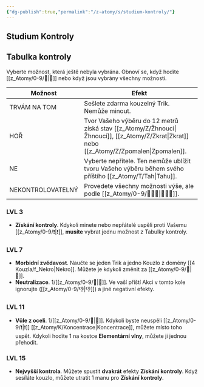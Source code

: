 ```yaml
---
{"dg-publish":true,"permalink":"/z-atomy/s/studium-kontroly/"}
---
```


## Studium Kontroly

## Tabulka kontroly
Vyberte možnost, která ještě nebyla vybrána. Obnoví se, když hodíte [[z_Atomy/0-9/🚩\|🚩]] nebo když jsou vybrány všechny možnosti.

| Možnost           | Efekt                                                                                         |
| ----------------- | --------------------------------------------------------------------------------------------- |
| TRVÁM NA TOM      | Sešlete zdarma kouzelný Trik. Nemůže minout.                                                  |
| HOŘ               | Tvor Vašeho výběru do 12 metrů získá stav [[z_Atomy/Z/Žhnoucí\|Žhnoucí]], [[z_Atomy/Z/Zkrat\|Zkrat]] nebo [[z_Atomy/Z/Zpomalen\|Zpomalen]].           |
| NE                | Vyberte nepřítele. Ten nemůže ublížit tvoru Vašeho výběru během svého příštího [[z_Atomy/T/Tah\|Tahu]]. |
| NEKONTROLOVATELNÝ | Provedete všechny možnosti výše, ale podle [[z_Atomy/0-9/🧙🏼‍♂️\|🧙🏼‍♂️]].                                            |
### LVL 3
- **Získání kontroly**. Kdykoli minete nebo nepřátelé uspěli proti Vašemu [[z_Atomy/0-9/❗\|❗]], **musíte** vybrat jednu možnost z Tabulky kontroly.
### LVL 7
- **Morbidní zvědavost**. Naučte se jeden Trik a jedno Kouzlo z domény [[4 Kouzla/f_Nekro\|Nekro]]. Můžete je kdykoli změnit za [[z_Atomy/0-9/🔋\|🔋]].
- **Neutralizace**. 1/[[z_Atomy/0-9/🔋\|🔋]]. Ve vaší příští Akci v tomto kole ignorujte ([[z_Atomy/0-9/👎\|👎]]) a jiné negativní efekty.
### LVL 11
- **Vůle z oceli**. 1/[[z_Atomy/0-9/🔋\|🔋]]. Kdykoli byste neuspěli [[z_Atomy/0-9/❗\|❗]] [[z_Atomy/K/Koncentrace\|Koncentrace]], můžete místo toho uspět. Kdykoli hodíte 1 na kostce **Elementární vlny**, můžete ji jednou přehodit.
### LVL 15
- **Nejvyšší kontrola**. Můžete spustit **dvakrát** efekty **Získání kontroly**. Když sesíláte kouzlo, můžete utratit 1 manu pro **Získání kontroly**.